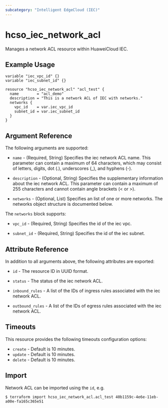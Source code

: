 ```yaml
---
subcategory: "Intelligent EdgeCloud (IEC)"
---
```


# hcso_iec_network_acl

Manages a network ACL resource within HuaweiCloud IEC.

## Example Usage

```hcl
variable "iec_vpc_id" {}
variable "iec_subnet_id" {}

resource "hcso_iec_network_acl" "acl_test" {
  name        = "acl_demo"
  description = "This is a network ACL of IEC with networks."
  networks {
    vpc_id    = var.iec_vpc_id
    subnet_id = var.iec_subnet_id
  }
}
```

## Argument Reference

The following arguments are supported:

* `name` - (Required, String) Specifies the iec network ACL name. This parameter can contain a maximum of 64 characters,
  which may consist of letters, digits, dot (.), underscores (_), and hyphens (-).

* `description` - (Optional, String) Specifies the supplementary information about the iec network ACL. This parameter
  can contain a maximum of 255 characters and cannot contain angle brackets (< or >).

* `networks` - (Optional, List) Specifies an list of one or more networks. The networks object structure is documented
  below.

The `networks` block supports:

* `vpc_id` - (Required, String) Specifies the id of the iec vpc.

* `subnet_id` - (Required, String) Specifies the id of the iec subnet.

## Attribute Reference

In addition to all arguments above, the following attributes are exported:

* `id` - The resource ID in UUID format.

* `status` - The status of the iec network ACL.

* `inbound_rules` - A list of the IDs of ingress rules associated with the iec network ACL.

* `outbound_rules` - A list of the IDs of egress rules associated with the iec network ACL.

## Timeouts

This resource provides the following timeouts configuration options:

* `create` - Default is 10 minutes.
* `update` - Default is 10 minutes.
* `delete` - Default is 10 minutes.

## Import

Network ACL can be imported using the `id`, e.g.

```
$ terraform import hcso_iec_network_acl.acl_test 40b1159c-4e6e-11eb-a00e-fa165c365e51
```
